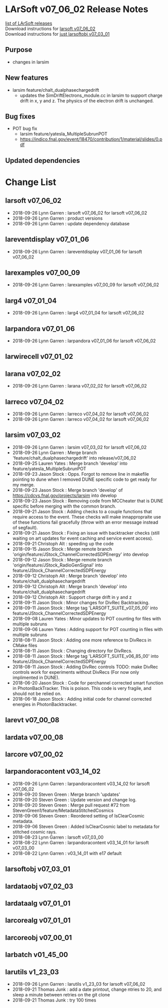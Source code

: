 # LArSoft v07_06_02 Release Notes



[list of LArSoft releases](LArSoft_release_list)  
Download instructions for [larsoft v07_06_02](https://scisoft.fnal.gov/scisoft/bundles/larsoft/v07_06_02/larsoft-v07_06_02.html)  
Download instructions for [just larsoftobj v07_03_01](https://scisoft.fnal.gov/scisoft/bundles/larsoftobj/v07_03_01/larsoftobj-v07_03_01.html)

## Purpose

-   changes in larsim

## New features

-   larsim feature/chalt_dualphasechargedrift
    -   updates the SimDriftElectrons_module.cc in larsim to support charge drift in x, y and z. The physics of the electron drift is unchanged.

## Bug fixes

-   POT bug fix
    -   larsim feature/yatesla_MultipleSubrunPOT
    -   https://indico.fnal.gov/event/18470/contribution/1/material/slides/0.pdf

## Updated dependencies

# Change List

## larsoft v07_06_02

-   2018-09-26 Lynn Garren : larsoft v07_06_02 for larsoft v07_06_02
-   2018-09-26 Lynn Garren : product versions
-   2018-09-26 Lynn Garren : update dependency database

## lareventdisplay v07_01_06

-   2018-09-26 Lynn Garren : lareventdisplay v07_01_06 for larsoft v07_06_02

## larexamples v07_00_09

-   2018-09-26 Lynn Garren : larexamples v07_00_09 for larsoft v07_06_02

## larg4 v07_01_04

-   2018-09-26 Lynn Garren : larg4 v07_01_04 for larsoft v07_06_02

## larpandora v07_01_06

-   2018-09-26 Lynn Garren : larpandora v07_01_06 for larsoft v07_06_02

## larwirecell v07_01_02

## larana v07_02_02

-   2018-09-26 Lynn Garren : larana v07_02_02 for larsoft v07_06_02

## larreco v07_04_02

-   2018-09-26 Lynn Garren : larreco v07_04_02 for larsoft v07_06_02
-   2018-09-26 Lynn Garren : larreco v07_04_02 for larsoft v07_06_02

## larsim v07_03_02

-   2018-09-26 Lynn Garren : larsim v07_03_02 for larsoft v07_06_02
-   2018-09-26 Lynn Garren : Merge branch 'feature/chalt_dualphasechargedrift' into release/v07_06_02
-   2018-09-25 Lauren Yates : Merge branch 'develop' into feature/yatesla_MultipleSubrunPOT
-   2018-09-23 Jason Stock : Opps. Forgot to remove line in makefile pointing to dune when I removed DUNE specific code to get ready for my merge.
-   2018-09-23 Jason Stock : Merge branch 'develop' of https://cdcvs.fnal.gov/projects/larsim into develop
-   2018-09-23 Jason Stock : Removing code from MCCheater that is DUNE specific before merging with the common branch.
-   2018-09-21 Jason Stock : Adding checks to a couple functions that require access to the event. These checks will make innappropraite use of these functions fail gracefully (throw with an error message instead of segfault).
-   2018-09-21 Jason Stock : Fixing an issue with backtracker checks (still waiting on art updates for event caching and service event access).
-   2018-09-21 Christoph Alt : speeding up the code
-   2018-09-15 Jason Stock : Merge remote branch 'origin/feature/JStock_ChannelCorrectedSDPEnergy' into develop
-   2018-09-12 Jason Stock : Merge remote branch 'origin/feature/JStock_RadioGenSignal' into feature/JStock_ChannelCorrectedSDPEnergy
-   2018-09-12 Christoph Alt : Merge branch 'develop' into feature/chalt_dualphasechargedrift
-   2018-09-12 Christoph Alt : Merge branch 'develop' into feature/chalt_dualphasechargedrift
-   2018-09-12 Christoph Alt : Support charge drift in y and z
-   2018-09-11 Jason Stock : Minor changes for DivRec Backtracking.
-   2018-09-11 Jason Stock : Merge tag 'LARSOFT_SUITE_v07_05_00' into feature/JStock_ChannelCorrectedSDPEnergy
-   2018-09-08 Lauren Yates : Minor updates to POT counting for files with multiple subruns
-   2018-09-06 Lauren Yates : Adding support for POT counting in files with multiple subruns
-   2018-08-11 Jason Stock : Adding one more reference to DivRecs in CMake files
-   2018-08-11 Jason Stock : Changing directory for DivRecs.
-   2018-08-11 Jason Stock : Merge tag 'LARSOFT_SUITE_v06_85_00' into feature/JStock_ChannelCorrectedSDPEnergy
-   2018-08-11 Jason Stock : Adding DivRec controls TODO: make DivRec controls work for experiments without DivRecs (For now only implimented in DUNE).
-   2018-06-20 Jason Stock : Code for perchannel corrected smart function in PhotonBackTracker. This is poison. This code is very fragile, and should not be relied on.
-   2018-06-18 Jason Stock : Adding initial code for channel corrected energies in PhotonBacktracker.

## larevt v07_00_08

## lardata v07_00_08

## larcore v07_00_02

## larpandoracontent v03_14_02

-   2018-09-26 Lynn Garren : larpandoracontent v03_14_02 for larsoft v07_06_02
-   2018-09-20 Steven Green : Merge branch 'updates'
-   2018-09-20 Steven Green : Update version and change log.
-   2018-09-20 Steven Green : Merge pull request \#72 from StevenGreen1/feature/MetadataStitchedCosmics
-   2018-09-06 Steven Green : Reordered setting of IsClearCosmic metadata.
-   2018-09-06 Steven Green : Added IsClearCosmic label to metadata for stitched cosmic rays.
-   2018-08-23 Lynn Garren : larsoft v07_03_00
-   2018-08-22 Lynn Garren : larpandoracontent v03_14_01 for larsoft v07_03_00
-   2018-08-22 Lynn Garren : v03_14_01 with e17 default

## larsoftobj v07_03_01

## lardataobj v07_02_03

## lardataalg v07_01_01

## larcorealg v07_01_01

## larcoreobj v07_00_01

## larbatch v01_45_00

## larutils v1_23_03

-   2018-09-26 Lynn Garren : larutils v1_23_03 for larsoft v07_06_02
-   2018-09-21 Thomas Junk : add a date printout, change ntries to 20, and sleep a minute between retries on the git clone
-   2018-09-21 Thomas Junk : try 100 times
